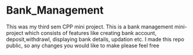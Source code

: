 # Bank_Management

This was my third sem CPP mini project. This is a bank management mini-project which consists of features like creating bank account, deposit,withdrawl, displaying bank details, updation etc.
I made this repo public, so any changes you would like to make please feel free
